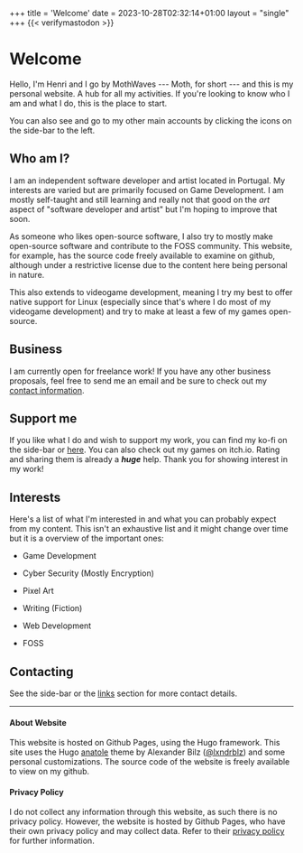 +++
title = 'Welcome'
date = 2023-10-28T02:32:14+01:00
layout = "single"
+++
{{< verifymastodon >}}

# Welcome

Hello, I'm Henri and I go by MothWaves --- Moth, for short --- and this is my personal website. A hub for all my activities. If you're looking to know who I am and what I do, this is the place to start.  

You can also see and go to my other main accounts by clicking the icons on the side-bar to the left.

## Who am I?

I am an independent software developer and artist located in Portugal. My interests are varied but are primarily focused on Game Development. I am mostly self-taught and still learning and really not that good on the *art* aspect of "software developer and artist" but I'm hoping to improve that soon.  

As someone who likes open-source software, I also try to mostly make open-source software and contribute to the FOSS community. This website, for example, has the source code freely available to examine on github, although under a restrictive license due to the content here being personal in nature. 

This also extends to videogame development, meaning I try my best to offer native support for Linux (especially since that's where I do most of my videogame development) and try to make at least a few of my games open-source.

## Business

I am currently open for freelance work! If you have any other business proposals, feel free to send me an email and be sure to check out my [contact information](./links/). 

## Support me

If you like what I do and wish to support my work, you can find my ko-fi on the side-bar or [here](https://ko-fi.com/mothwaves). You can also check out my games on itch.io. Rating and sharing them is already a ***huge*** help. Thank you for showing interest in my work!

## Interests

Here's a list of what I'm interested in and what you can probably expect from my content. This isn't an exhaustive list and it might change over time but it is a overview of the important ones:

- Game Development

- Cyber Security (Mostly Encryption)

- Pixel Art

- Writing (Fiction)

- Web Development

- FOSS

## Contacting

See the side-bar or the [links](./links/) section for more contact details.

---

#### About Website

This website is hosted on Github Pages, using the Hugo framework. This site uses the Hugo [anatole](https://github.com/lxndrblz/anatole) theme by Alexander Bilz ([@lxndrblz](https://github.com/lxndrblz/)) and some personal customizations. The source code of the website is freely available to view on my github. 

#### Privacy Policy

I do not collect any information through this website, as such there is no privacy policy. However, the website is hosted by Github Pages, who have their own privacy policy and may collect data. Refer to their [privacy policy](https://docs.github.com/en/site-policy/privacy-policies/github-privacy-statement) for further information.
